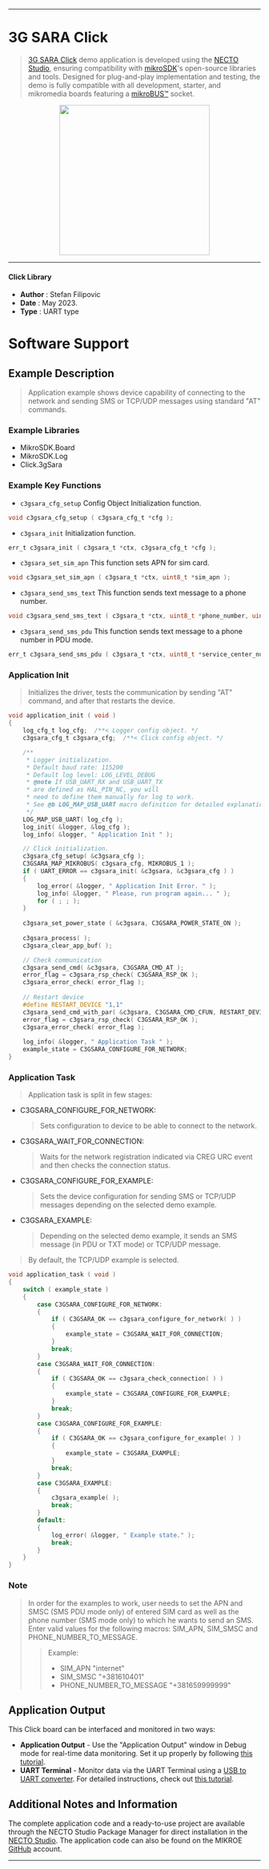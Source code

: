 
---
# 3G SARA Click

> [3G SARA Click](https://www.mikroe.com/?pid_product=MIKROE-2244) demo application is developed using
the [NECTO Studio](https://www.mikroe.com/necto), ensuring compatibility with [mikroSDK](https://www.mikroe.com/mikrosdk)'s
open-source libraries and tools. Designed for plug-and-play implementation and testing, the demo is fully compatible with
all development, starter, and mikromedia boards featuring a [mikroBUS&trade;](https://www.mikroe.com/mikrobus) socket.

<p align="center">
  <img src="https://www.mikroe.com/?pid_product=MIKROE-2244&image=1" height=300px>
</p>

---

#### Click Library

- **Author**        : Stefan Filipovic
- **Date**          : May 2023.
- **Type**          : UART type

# Software Support

## Example Description

> Application example shows device capability of connecting to the network and sending SMS or TCP/UDP messages using standard "AT" commands.

### Example Libraries

- MikroSDK.Board
- MikroSDK.Log
- Click.3gSara

### Example Key Functions

- `c3gsara_cfg_setup` Config Object Initialization function.
```c
void c3gsara_cfg_setup ( c3gsara_cfg_t *cfg );
```

- `c3gsara_init` Initialization function.
```c
err_t c3gsara_init ( c3gsara_t *ctx, c3gsara_cfg_t *cfg );
```

- `c3gsara_set_sim_apn` This function sets APN for sim card.
```c
void c3gsara_set_sim_apn ( c3gsara_t *ctx, uint8_t *sim_apn );
```

- `c3gsara_send_sms_text` This function sends text message to a phone number.
```c
void c3gsara_send_sms_text ( c3gsara_t *ctx, uint8_t *phone_number, uint8_t *sms_text );
```

- `c3gsara_send_sms_pdu` This function sends text message to a phone number in PDU mode.
```c
err_t c3gsara_send_sms_pdu ( c3gsara_t *ctx, uint8_t *service_center_number, uint8_t *phone_number, uint8_t *sms_text );
```

### Application Init

> Initializes the driver, tests the communication by sending "AT" command, and after that restarts the device.

```c
void application_init ( void )
{
    log_cfg_t log_cfg;  /**< Logger config object. */
    c3gsara_cfg_t c3gsara_cfg;  /**< Click config object. */

    /**
     * Logger initialization.
     * Default baud rate: 115200
     * Default log level: LOG_LEVEL_DEBUG
     * @note If USB_UART_RX and USB_UART_TX
     * are defined as HAL_PIN_NC, you will
     * need to define them manually for log to work.
     * See @b LOG_MAP_USB_UART macro definition for detailed explanation.
     */
    LOG_MAP_USB_UART( log_cfg );
    log_init( &logger, &log_cfg );
    log_info( &logger, " Application Init " );

    // Click initialization.
    c3gsara_cfg_setup( &c3gsara_cfg );
    C3GSARA_MAP_MIKROBUS( c3gsara_cfg, MIKROBUS_1 );
    if ( UART_ERROR == c3gsara_init( &c3gsara, &c3gsara_cfg ) )
    {
        log_error( &logger, " Application Init Error. " );
        log_info( &logger, " Please, run program again... " );
        for ( ; ; );
    }
    
    c3gsara_set_power_state ( &c3gsara, C3GSARA_POWER_STATE_ON );
    
    c3gsara_process( );
    c3gsara_clear_app_buf( );

    // Check communication
    c3gsara_send_cmd( &c3gsara, C3GSARA_CMD_AT );
    error_flag = c3gsara_rsp_check( C3GSARA_RSP_OK );
    c3gsara_error_check( error_flag );
    
    // Restart device
    #define RESTART_DEVICE "1,1"
    c3gsara_send_cmd_with_par( &c3gsara, C3GSARA_CMD_CFUN, RESTART_DEVICE );
    error_flag = c3gsara_rsp_check( C3GSARA_RSP_OK );
    c3gsara_error_check( error_flag );
    
    log_info( &logger, " Application Task " );
    example_state = C3GSARA_CONFIGURE_FOR_NETWORK;
}
```

### Application Task

> Application task is split in few stages:
 - C3GSARA_CONFIGURE_FOR_NETWORK: 
   > Sets configuration to device to be able to connect to the network.
 - C3GSARA_WAIT_FOR_CONNECTION: 
   > Waits for the network registration indicated via CREG URC event and then checks the connection status.
 - C3GSARA_CONFIGURE_FOR_EXAMPLE:
   > Sets the device configuration for sending SMS or TCP/UDP messages depending on the selected demo example.
 - C3GSARA_EXAMPLE:
   > Depending on the selected demo example, it sends an SMS message (in PDU or TXT mode) or TCP/UDP message.
> By default, the TCP/UDP example is selected.

```c
void application_task ( void )
{
    switch ( example_state )
    {
        case C3GSARA_CONFIGURE_FOR_NETWORK:
        {
            if ( C3GSARA_OK == c3gsara_configure_for_network( ) )
            {
                example_state = C3GSARA_WAIT_FOR_CONNECTION;
            }
            break;
        }
        case C3GSARA_WAIT_FOR_CONNECTION:
        {
            if ( C3GSARA_OK == c3gsara_check_connection( ) )
            {
                example_state = C3GSARA_CONFIGURE_FOR_EXAMPLE;
            }
            break;
        }
        case C3GSARA_CONFIGURE_FOR_EXAMPLE:
        {
            if ( C3GSARA_OK == c3gsara_configure_for_example( ) )
            {
                example_state = C3GSARA_EXAMPLE;
            }
            break;
        }
        case C3GSARA_EXAMPLE:
        {
            c3gsara_example( );
            break;
        }
        default:
        {
            log_error( &logger, " Example state." );
            break;
        }
    }
}
```

### Note

> In order for the examples to work, user needs to set the APN and SMSC (SMS PDU mode only)
of entered SIM card as well as the phone number (SMS mode only) to which he wants to send an SMS.
Enter valid values for the following macros: SIM_APN, SIM_SMSC and PHONE_NUMBER_TO_MESSAGE.
> > Example: 
> > - SIM_APN "internet"
> > - SIM_SMSC "+381610401"
> > - PHONE_NUMBER_TO_MESSAGE "+381659999999"


## Application Output

This Click board can be interfaced and monitored in two ways:
- **Application Output** - Use the "Application Output" window in Debug mode for real-time data monitoring.
Set it up properly by following [this tutorial](https://www.youtube.com/watch?v=ta5yyk1Woy4).
- **UART Terminal** - Monitor data via the UART Terminal using
a [USB to UART converter](https://www.mikroe.com/click/interface/usb?interface*=uart,uart). For detailed instructions,
check out [this tutorial](https://help.mikroe.com/necto/v2/Getting%20Started/Tools/UARTTerminalTool).

## Additional Notes and Information

The complete application code and a ready-to-use project are available through the NECTO Studio Package Manager for 
direct installation in the [NECTO Studio](https://www.mikroe.com/necto). The application code can also be found on
the MIKROE [GitHub](https://github.com/MikroElektronika/mikrosdk_click_v2) account.

---
